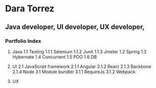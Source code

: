 # Dara Torrez 
## Java developer, UI developer, UX developer,

### Portfolio Index
1. Java
  1.1 Testing
    1.1.1 Selenium
    1.1.2 Junit
    1.1.3 Jmeter
  1.2 Spring
  1.3 Hybernate
  1.4 Concurrent
  1.5 POO
  1.6 DB
  
2. UI
  2.1 JavaScript framework
    2.1.1 Angular
    2.1.2 React
    2.1.3 Backbone
    2.1.4 Node
  3.1 Module bundler
    3.1.1 RequireJs
    3.1.2 Webpack
  
3. UX

